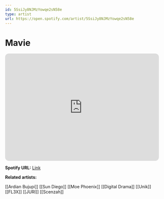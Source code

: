 ```yaml
---
id: 5SsiJy8NJMzYowqe2sN58e
type: artist
url: https://open.spotify.com/artist/5SsiJy8NJMzYowqe2sN58e
---
```

# Mavie

<iframe style="border-radius:12px" src="https://open.spotify.com/embed/artist/5SsiJy8NJMzYowqe2sN58e" width="100%" height="352" frameBorder="0" allowfullscreen="" allow="autoplay; clipboard-write; encrypted-media; fullscreen; picture-in-picture" loading="lazy"></iframe>

**Spotify URL:** [Link](https://open.spotify.com/artist/5SsiJy8NJMzYowqe2sN58e)

**Related artists:**

[[Ardian Bujupi]]
[[Sun Diego]]
[[Moe Phoenix]]
[[Digital Drama]]
[[Unik]]
[[FL3X]]
[[JURI]]
[[Scenzah]]
